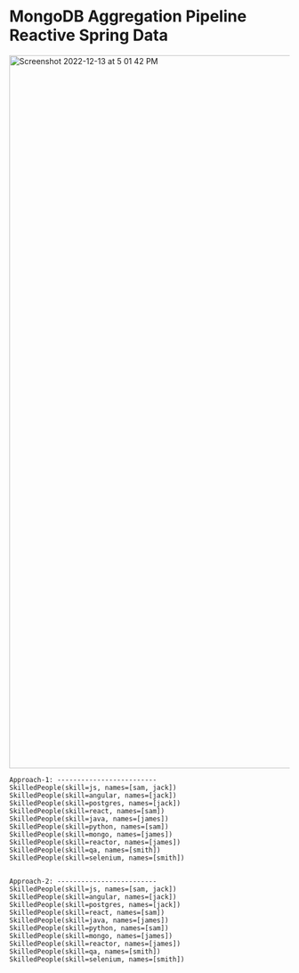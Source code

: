 # MongoDB Aggregation Pipeline Reactive Spring Data

<img width="1279" alt="Screenshot 2022-12-13 at 5 01 42 PM" src="https://user-images.githubusercontent.com/54174687/207306910-9921ed05-c973-4fc8-beb2-7767031f16eb.png">

```
Approach-1: -------------------------
SkilledPeople(skill=js, names=[sam, jack])
SkilledPeople(skill=angular, names=[jack])
SkilledPeople(skill=postgres, names=[jack])
SkilledPeople(skill=react, names=[sam])
SkilledPeople(skill=java, names=[james])
SkilledPeople(skill=python, names=[sam])
SkilledPeople(skill=mongo, names=[james])
SkilledPeople(skill=reactor, names=[james])
SkilledPeople(skill=qa, names=[smith])
SkilledPeople(skill=selenium, names=[smith])


Approach-2: -------------------------
SkilledPeople(skill=js, names=[sam, jack])
SkilledPeople(skill=angular, names=[jack])
SkilledPeople(skill=postgres, names=[jack])
SkilledPeople(skill=react, names=[sam])
SkilledPeople(skill=java, names=[james])
SkilledPeople(skill=python, names=[sam])
SkilledPeople(skill=mongo, names=[james])
SkilledPeople(skill=reactor, names=[james])
SkilledPeople(skill=qa, names=[smith])
SkilledPeople(skill=selenium, names=[smith])
```

